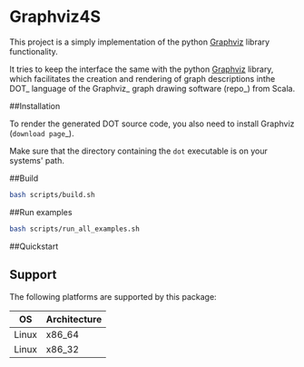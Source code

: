 # Graphviz4S

This project is a simply implementation of the python [Graphviz](https://github.com/xflr6/graphviz/tree/master/graphviz) library functionality.


It tries to keep the interface the same with the python [Graphviz](https://github.com/xflr6/graphviz/tree/master/graphviz) library, which facilitates the creation and rendering of graph descriptions inthe DOT_ language of the Graphviz_ graph drawing software (repo_) from Scala.

##Installation

To render the generated DOT source code, you also need to install Graphviz
(`download page`_).

Make sure that the directory containing the ``dot`` executable is on your
systems' path.


##Build
```bash
bash scripts/build.sh
```

##Run examples
```bash
bash scripts/run_all_examples.sh
```

##Quickstart


## Support
The following platforms are supported by this package:

OS | Architecture
--- | ---
Linux | x86_64
Linux | x86_32

